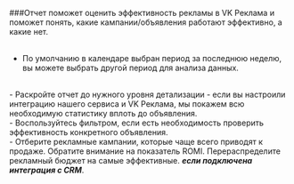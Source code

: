 ###Отчет поможет оценить эффективность рекламы в VK Реклама и поможет понять, какие кампании/объявления работают эффективно, а какие нет.
<br/>
<br/>
- По умолчанию в календаре выбран период за последнюю неделю, вы можете выбрать другой период для анализа данных.
<br/>
- Раскройте отчет до нужного уровня детализации - если вы настроили интеграцию нашего сервиса и VK Реклама, мы покажем всю необходимую статистику вплоть до объявления.
<br/>
- Воспользуйтесь фильтром, если есть необходимость проверить эффективность конкретного объявления.
<br/>
- Отберите рекламные кампании, которые чаще всего приводят к продаже. Обратите внимание на показатель ROMI. Перераспределите рекламный бюджет на самые эффективные. <em><strong>если подключена интеграция с CRM</strong></em>.
